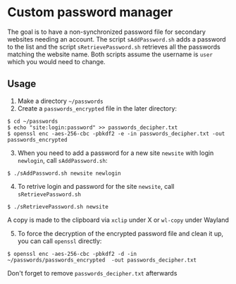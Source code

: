 # Custom password manager

The goal is to have a non-synchronized password file for secondary websites needing an account.
The script `sAddPassword.sh` adds a password to the list and the script `sRetrievePassword.sh` retrieves all the passwords matching the website name.
Both scripts assume the username is `user` which you would need to change.

## Usage

1. Make a directory `~/passwords`
2. Create a `passwords_encrypted` file in the later directory:
```
$ cd ~/passwords
$ echo "site:login:password" >> passwords_decipher.txt
$ openssl enc -aes-256-cbc -pbkdf2 -e -in passwords_decipher.txt -out passwords_encrypted
```
3. When you need to add a password for a new site `newsite` with login `newlogin`, call `sAddPassword.sh`:
```
$ ./sAddPassword.sh newsite newlogin
```
4. To retrive login and password for the site `newsite`, call `sRetrievePassword.sh`
```
$ ./sRetrievePassword.sh newsite
```
A copy is made to the clipboard via `xclip` under X or `wl-copy` under Wayland

5. To force the decryption of the encrypted password file and clean it up, you can call `openssl` directly:
```
$ openssl enc -aes-256-cbc -pbkdf2 -d -in ~/passwords/passwords_encrypted  -out passwords_decipher.txt
```
Don't forget to remove `passwords_decipher.txt` afterwards